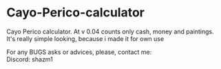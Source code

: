 # Cayo-Perico-calculator
Cayo Perico calculator. At v 0.04 counts only cash, money and paintings.\
It's really simple looking, because i made it for own use

For any BUGS asks or advices, please, contact me: \
Discord: shazm1
